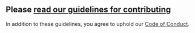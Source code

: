 ## Please [read our guidelines for contributing](http://cs-unplugged.readthedocs.io/en/latest/getting_started/contributing_guide.html)

In addition to these guidelines, you agree to uphold our [Code of Conduct](http://cs-unplugged.readthedocs.io/en/latest/getting_started/code_of_conduct.html).
